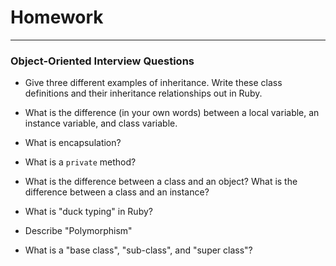 # Homework
---

### Object-Oriented Interview Questions

- Give three different examples of inheritance. Write these class definitions 
and their inheritance relationships out in Ruby.

- What is the difference (in your own words) between a local variable, an 
instance variable, and class variable.

- What is encapsulation?

- What is a `private` method?

- What is the difference between a class and an object? What is the difference 
between a class and an instance?

- What is "duck typing" in Ruby?

- Describe "Polymorphism"

- What is a "base class", "sub-class", and "super class"?

